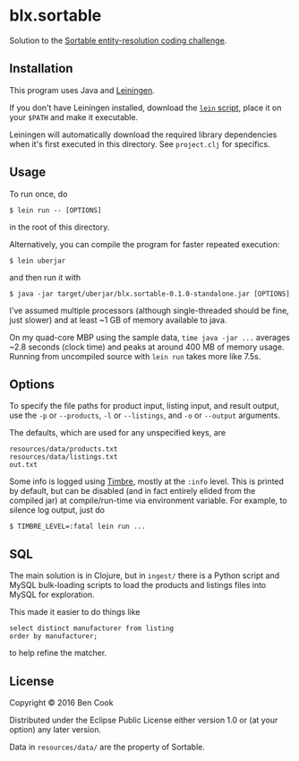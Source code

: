 # blx.sortable

Solution to the [Sortable entity-resolution coding challenge](http://sortable.com/challenge/).

## Installation

This program uses Java and [Leiningen][lein].

If you don't have Leiningen installed, download the [`lein` script][lein-install],
place it on your `$PATH` and make it executable.

Leiningen will automatically download the required library dependencies when it's
first executed in this directory. See `project.clj` for specifics.

[lein]: https://github.com/technomancy/leiningen
[lein-install]: https://raw.githubusercontent.com/technomancy/leiningen/stable/bin/lein

## Usage

To run once, do

    $ lein run -- [OPTIONS]

in the root of this directory.

Alternatively, you can compile the program for faster repeated execution:

    $ lein uberjar

and then run it with

    $ java -jar target/uberjar/blx.sortable-0.1.0-standalone.jar [OPTIONS]

I've assumed multiple processors (although single-threaded should be fine, just
slower) and at least ~1 GB of memory available to java.

On my quad-core MBP using the sample data, `time java -jar ...` averages
~2.8 seconds (clock time) and peaks at around 400 MB of memory usage.
Running from uncompiled source with `lein run` takes more like 7.5s.

## Options

To specify the file paths for product input, listing input, and result output,
use the `-p` or `--products`, `-l` or `--listings`, and `-o` or `--output`
arguments.

The defaults, which are used for any unspecified keys, are

    resources/data/products.txt
    resources/data/listings.txt
    out.txt

Some info is logged using [Timbre][], mostly at the `:info` level. This is printed
by default, but can be disabled (and in fact entirely elided from the compiled jar)
at compile/run-time via environment variable. For example, to silence log output,
just do

    $ TIMBRE_LEVEL=:fatal lein run ...

[Timbre]: https://github.com/ptaoussanis/timbre

## SQL

The main solution is in Clojure, but in `ingest/` there is a Python script and 
MySQL bulk-loading scripts to load the products and listings files into MySQL
for exploration.

This made it easier to do things like

    select distinct manufacturer from listing
    order by manufacturer;

to help refine the matcher.

## License

Copyright © 2016 Ben Cook

Distributed under the Eclipse Public License either version 1.0 or (at
your option) any later version.

Data in `resources/data/` are the property of Sortable.
